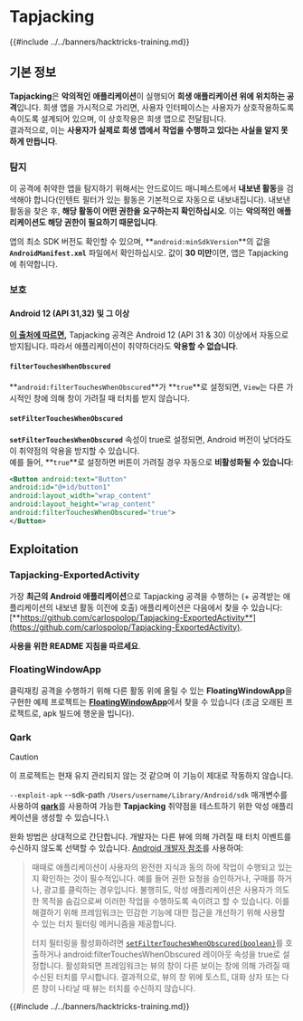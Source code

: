 # Tapjacking

{{#include ../../banners/hacktricks-training.md}}

## **기본 정보**

**Tapjacking**은 **악의적인** **애플리케이션**이 실행되어 **희생 애플리케이션 위에 위치하는 공격**입니다. 희생 앱을 가시적으로 가리면, 사용자 인터페이스는 사용자가 상호작용하도록 속이도록 설계되어 있으며, 이 상호작용은 희생 앱으로 전달됩니다.\
결과적으로, 이는 **사용자가 실제로 희생 앱에서 작업을 수행하고 있다는 사실을 알지 못하게 만듭니다**.

### 탐지

이 공격에 취약한 앱을 탐지하기 위해서는 안드로이드 매니페스트에서 **내보낸 활동**을 검색해야 합니다(인텐트 필터가 있는 활동은 기본적으로 자동으로 내보내집니다). 내보낸 활동을 찾은 후, **해당 활동이 어떤 권한을 요구하는지 확인하십시오**. 이는 **악의적인 애플리케이션도 해당 권한이 필요하기 때문입니다**.

앱의 최소 SDK 버전도 확인할 수 있으며, **`android:minSdkVersion`**의 값을 **`AndroidManifest.xml`** 파일에서 확인하십시오. 값이 **30 미만**이면, 앱은 Tapjacking에 취약합니다.

### 보호

#### Android 12 (API 31,32) 및 그 이상

[**이 출처에 따르면**](https://www.geeksforgeeks.org/tapjacking-in-android/)**,** Tapjacking 공격은 Android 12 (API 31 & 30) 이상에서 자동으로 방지됩니다. 따라서 애플리케이션이 취약하더라도 **악용할 수 없습니다**.

#### `filterTouchesWhenObscured`

**`android:filterTouchesWhenObscured`**가 **`true`**로 설정되면, `View`는 다른 가시적인 창에 의해 창이 가려질 때 터치를 받지 않습니다.

#### **`setFilterTouchesWhenObscured`**

**`setFilterTouchesWhenObscured`** 속성이 true로 설정되면, Android 버전이 낮더라도 이 취약점의 악용을 방지할 수 있습니다.\
예를 들어, **`true`**로 설정하면 버튼이 가려질 경우 자동으로 **비활성화될 수 있습니다**:
```xml
<Button android:text="Button"
android:id="@+id/button1"
android:layout_width="wrap_content"
android:layout_height="wrap_content"
android:filterTouchesWhenObscured="true">
</Button>
```
## Exploitation

### Tapjacking-ExportedActivity

가장 **최근의 Android 애플리케이션**으로 Tapjacking 공격을 수행하는 (+ 공격받는 애플리케이션의 내보낸 활동 이전에 호출) 애플리케이션은 다음에서 찾을 수 있습니다: [**https://github.com/carlospolop/Tapjacking-ExportedActivity**](https://github.com/carlospolop/Tapjacking-ExportedActivity).

**사용을 위한 README 지침을 따르세요**.

### FloatingWindowApp

클릭재킹 공격을 수행하기 위해 다른 활동 위에 올릴 수 있는 **FloatingWindowApp**을 구현한 예제 프로젝트는 [**FloatingWindowApp**](https://github.com/aminography/FloatingWindowApp)에서 찾을 수 있습니다 (조금 오래된 프로젝트로, apk 빌드에 행운을 빕니다).

### Qark

> [!CAUTION]
> 이 프로젝트는 현재 유지 관리되지 않는 것 같으며 이 기능이 제대로 작동하지 않습니다.

`--exploit-apk` --sdk-path `/Users/username/Library/Android/sdk` 매개변수를 사용하여 [**qark**](https://github.com/linkedin/qark)를 사용하여 가능한 **Tapjacking** 취약점을 테스트하기 위한 악성 애플리케이션을 생성할 수 있습니다.\

완화 방법은 상대적으로 간단합니다. 개발자는 다른 뷰에 의해 가려질 때 터치 이벤트를 수신하지 않도록 선택할 수 있습니다. [Android 개발자 참조](https://developer.android.com/reference/android/view/View#security)를 사용하여:

> 때때로 애플리케이션이 사용자의 완전한 지식과 동의 하에 작업이 수행되고 있는지 확인하는 것이 필수적입니다. 예를 들어 권한 요청을 승인하거나, 구매를 하거나, 광고를 클릭하는 경우입니다. 불행히도, 악성 애플리케이션은 사용자가 의도한 목적을 숨김으로써 이러한 작업을 수행하도록 속이려고 할 수 있습니다. 이를 해결하기 위해 프레임워크는 민감한 기능에 대한 접근을 개선하기 위해 사용할 수 있는 터치 필터링 메커니즘을 제공합니다.
>
> 터치 필터링을 활성화하려면 [`setFilterTouchesWhenObscured(boolean)`](https://developer.android.com/reference/android/view/View#setFilterTouchesWhenObscured%28boolean%29)를 호출하거나 android:filterTouchesWhenObscured 레이아웃 속성을 true로 설정합니다. 활성화되면 프레임워크는 뷰의 창이 다른 보이는 창에 의해 가려질 때 수신된 터치를 무시합니다. 결과적으로, 뷰의 창 위에 토스트, 대화 상자 또는 다른 창이 나타날 때 뷰는 터치를 수신하지 않습니다.


{{#include ../../banners/hacktricks-training.md}}
